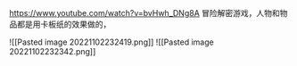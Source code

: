 https://www.youtube.com/watch?v=bvHwh_DNg8A
冒险解密游戏，人物和物品都是用卡板纸的效果做的，

![[Pasted image 20221102232419.png]]
![[Pasted image 20221102232342.png]]